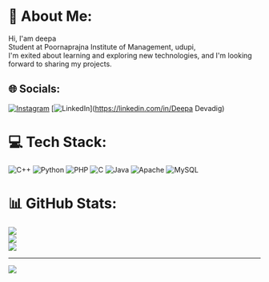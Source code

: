 # 💫 About Me:
Hi, I'am deepa <br>            Student at Poornaprajna Institute of Management,  udupi,<br>I'm exited about learning and exploring new technologies, and I'm looking forward to sharing my projects. 


## 🌐 Socials:
[![Instagram](https://img.shields.io/badge/Instagram-%23E4405F.svg?logo=Instagram&logoColor=white)](https://instagram.com/devadigdeepa) [![LinkedIn](https://img.shields.io/badge/LinkedIn-%230077B5.svg?logo=linkedin&logoColor=white)](https://linkedin.com/in/Deepa  Devadig) 

# 💻 Tech Stack:
![C++](https://img.shields.io/badge/c++-%2300599C.svg?style=plastic&logo=c%2B%2B&logoColor=white) ![Python](https://img.shields.io/badge/python-3670A0?style=plastic&logo=python&logoColor=ffdd54) ![PHP](https://img.shields.io/badge/php-%23777BB4.svg?style=plastic&logo=php&logoColor=white) ![C](https://img.shields.io/badge/c-%2300599C.svg?style=plastic&logo=c&logoColor=white) ![Java](https://img.shields.io/badge/java-%23ED8B00.svg?style=plastic&logo=openjdk&logoColor=white) ![Apache](https://img.shields.io/badge/apache-%23D42029.svg?style=plastic&logo=apache&logoColor=white) ![MySQL](https://img.shields.io/badge/mysql-4479A1.svg?style=plastic&logo=mysql&logoColor=white)
# 📊 GitHub Stats:
![](https://github-readme-stats.vercel.app/api?username=deepadevadig&theme=cobalt&hide_border=false&include_all_commits=true&count_private=true)<br/>
![](https://github-readme-streak-stats.herokuapp.com/?user=deepadevadig&theme=cobalt&hide_border=false)<br/>
![](https://github-readme-stats.vercel.app/api/top-langs/?username=deepadevadig&theme=cobalt&hide_border=false&include_all_commits=true&count_private=true&layout=compact)

---
[![](https://visitcount.itsvg.in/api?id=deepadevadig&icon=0&color=0)](https://visitcount.itsvg.in)

<!-- Proudly created with GPRM ( https://gprm.itsvg.in ) -->

